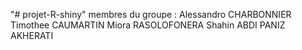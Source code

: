 "# projet-R-shiny" 
membres du groupe :
Alessandro CHARBONNIER
Timothee CAUMARTIN
Miora RASOLOFONERA
Shahin ABDI
PANIZ AKHERATI
